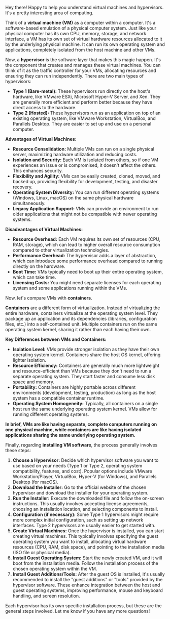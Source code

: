 Hey there! Happy to help you understand virtual machines and hypervisors. It's a pretty interesting area of computing.

Think of a **virtual machine (VM)** as a computer within a computer. It's a software-based emulation of a physical computer system. Just like your physical computer has its own CPU, memory, storage, and network interface, a VM has its own set of virtual hardware resources allocated to it by the underlying physical machine. It can run its own operating system and applications, completely isolated from the host machine and other VMs.

Now, a **hypervisor** is the software layer that makes this magic happen. It's the component that creates and manages these virtual machines. You can think of it as the traffic controller for your VMs, allocating resources and ensuring they can run independently. There are two main types of hypervisors:

* **Type 1 (Bare-metal):** These hypervisors run directly on the host's hardware, like VMware ESXi, Microsoft Hyper-V Server, and Xen. They are generally more efficient and perform better because they have direct access to the hardware.
* **Type 2 (Hosted):** These hypervisors run as an application on top of an existing operating system, like VMware Workstation, VirtualBox, and Parallels Desktop. They are easier to set up and use on a personal computer.

**Advantages of Virtual Machines:**

* **Resource Consolidation:** Multiple VMs can run on a single physical server, maximizing hardware utilization and reducing costs.
* **Isolation and Security:** Each VM is isolated from others, so if one VM experiences an issue or is compromised, it doesn't affect the others. This enhances security.
* **Flexibility and Agility:** VMs can be easily created, cloned, moved, and backed up, providing flexibility for development, testing, and disaster recovery.
* **Operating System Diversity:** You can run different operating systems (Windows, Linux, macOS) on the same physical hardware simultaneously.
* **Legacy Application Support:** VMs can provide an environment to run older applications that might not be compatible with newer operating systems.

**Disadvantages of Virtual Machines:**

* **Resource Overhead:** Each VM requires its own set of resources (CPU, RAM, storage), which can lead to higher overall resource consumption compared to other virtualization technologies.
* **Performance Overhead:** The hypervisor adds a layer of abstraction, which can introduce some performance overhead compared to running directly on the hardware.
* **Boot Time:** VMs typically need to boot up their entire operating system, which can take time.
* **Licensing Costs:** You might need separate licenses for each operating system and some applications running within the VMs.

Now, let's compare VMs with **containers**.

**Containers** are a different form of virtualization. Instead of virtualizing the entire hardware, containers virtualize at the operating system level. They package up an application and its dependencies (libraries, configuration files, etc.) into a self-contained unit. Multiple containers run on the same operating system kernel, sharing it rather than each having their own.

**Key Differences between VMs and Containers:**

* **Isolation Level:** VMs provide stronger isolation as they have their own operating system kernel. Containers share the host OS kernel, offering lighter isolation.
* **Resource Efficiency:** Containers are generally much more lightweight and resource-efficient than VMs because they don't need to run a separate operating system. They start faster and consume less disk space and memory.
* **Portability:** Containers are highly portable across different environments (development, testing, production) as long as the host system has a compatible container runtime.
* **Operating System Homogeneity:** Typically, all containers on a single host run the same underlying operating system kernel. VMs allow for running different operating systems.

**In brief, VMs are like having separate, complete computers running on one physical machine, while containers are like having isolated applications sharing the same underlying operating system.**

Finally, regarding **installing VM software**, the process generally involves these steps:

1.  **Choose a Hypervisor:** Decide which hypervisor software you want to use based on your needs (Type 1 or Type 2, operating system compatibility, features, and cost). Popular options include VMware Workstation/Player, VirtualBox, Hyper-V (for Windows), and Parallels Desktop (for macOS).
2.  **Download the Installer:** Go to the official website of the chosen hypervisor and download the installer for your operating system.
3.  **Run the Installer:** Execute the downloaded file and follow the on-screen instructions. This usually involves accepting license agreements, choosing an installation location, and selecting components to install.
4.  **Configuration (if necessary):** Some Type 1 hypervisors might require more complex initial configuration, such as setting up network interfaces. Type 2 hypervisors are usually easier to get started with.
5.  **Create Virtual Machines:** Once the hypervisor is installed, you can start creating virtual machines. This typically involves specifying the guest operating system you want to install, allocating virtual hardware resources (CPU, RAM, disk space), and pointing to the installation media (ISO file or physical media).
6.  **Install Guest Operating System:** Start the newly created VM, and it will boot from the installation media. Follow the installation process of the chosen operating system within the VM.
7.  **Install Guest Additions/Tools:** After the guest OS is installed, it's usually recommended to install the "guest additions" or "tools" provided by the hypervisor software. These enhance integration between the host and guest operating systems, improving performance, mouse and keyboard handling, and screen resolution.

Each hypervisor has its own specific installation process, but these are the general steps involved. Let me know if you have any more questions!